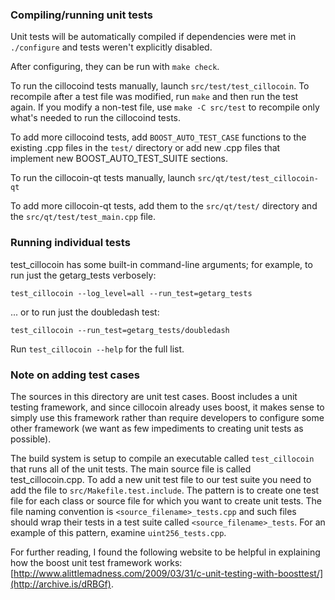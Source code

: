 ### Compiling/running unit tests

Unit tests will be automatically compiled if dependencies were met in `./configure`
and tests weren't explicitly disabled.

After configuring, they can be run with `make check`.

To run the cillocoind tests manually, launch `src/test/test_cillocoin`. To recompile
after a test file was modified, run `make` and then run the test again. If you
modify a non-test file, use `make -C src/test` to recompile only what's needed
to run the cillocoind tests.

To add more cillocoind tests, add `BOOST_AUTO_TEST_CASE` functions to the existing
.cpp files in the `test/` directory or add new .cpp files that
implement new BOOST_AUTO_TEST_SUITE sections.

To run the cillocoin-qt tests manually, launch `src/qt/test/test_cillocoin-qt`

To add more cillocoin-qt tests, add them to the `src/qt/test/` directory and
the `src/qt/test/test_main.cpp` file.

### Running individual tests

test_cillocoin has some built-in command-line arguments; for
example, to run just the getarg_tests verbosely:

    test_cillocoin --log_level=all --run_test=getarg_tests

... or to run just the doubledash test:

    test_cillocoin --run_test=getarg_tests/doubledash

Run `test_cillocoin --help` for the full list.

### Note on adding test cases

The sources in this directory are unit test cases.  Boost includes a
unit testing framework, and since cillocoin already uses boost, it makes
sense to simply use this framework rather than require developers to
configure some other framework (we want as few impediments to creating
unit tests as possible).

The build system is setup to compile an executable called `test_cillocoin`
that runs all of the unit tests.  The main source file is called
test_cillocoin.cpp. To add a new unit test file to our test suite you need 
to add the file to `src/Makefile.test.include`. The pattern is to create 
one test file for each class or source file for which you want to create 
unit tests.  The file naming convention is `<source_filename>_tests.cpp` 
and such files should wrap their tests in a test suite 
called `<source_filename>_tests`. For an example of this pattern, 
examine `uint256_tests.cpp`.

For further reading, I found the following website to be helpful in
explaining how the boost unit test framework works:
[http://www.alittlemadness.com/2009/03/31/c-unit-testing-with-boosttest/](http://archive.is/dRBGf).
